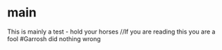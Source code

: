 # main
This is mainly a test - hold your horses
//If you are reading this you are a fool
#Garrosh did nothing wrong
